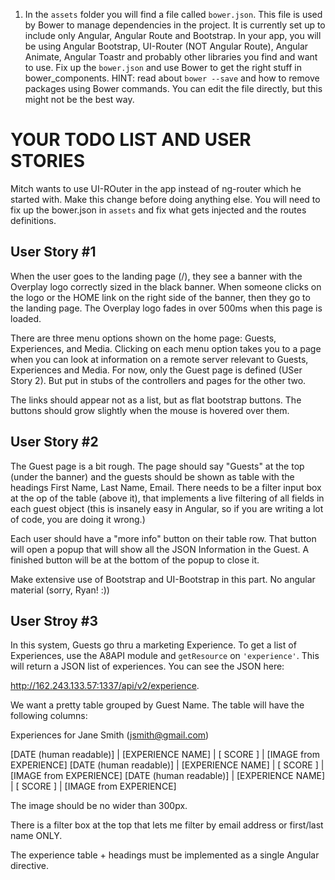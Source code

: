 1. In the `assets` folder you will find a file called `bower.json`. This file is used by Bower to manage dependencies in 
   the project. It is currently set up to include only Angular, Angular Route and Bootstrap. In your app, you will be
   using Angular Bootstrap, UI-Router (NOT Angular Route), Angular Animate, Angular Toastr and probably  other libraries
   you find and want to use. Fix up the `bower.json` and use Bower to get the right stuff in bower_components. HINT:
   read about `bower --save` and how to remove packages using Bower commands. You can edit the file directly, but this
   might not be the best way.
   

YOUR TODO LIST AND USER STORIES
===============================

Mitch wants to use UI-ROuter in the app instead of ng-router which he started with. Make this change before doing anything
else. You will need to fix up the bower.json in `assets` and fix what gets injected and the routes definitions.

User Story #1
-------------

When the user goes to the landing page (/), they see a banner with the Overplay logo correctly sized in the black 
banner. When someone clicks on the logo or the HOME link on the right side of the banner, then they go to the landing 
page. The Overplay logo fades in over 500ms when this page is loaded.

There are three menu options shown on the home page: Guests, Experiences, and Media. Clicking on each menu option takes
you to a page when you can look at information on a remote server relevant to Guests, Experiences and Media. For now,
only the Guest page is defined (USer Story 2). But put in stubs of the controllers and pages for the other two.

The links should appear not as a list, but as flat bootstrap buttons. The buttons should grow slightly when the mouse
is hovered over them.


User Story #2
-------------

The Guest page is a bit rough. The page should say "Guests" at the top (under the banner) and the guests should be
shown as table with the headings First Name, Last Name, Email. There needs to be a filter input box at the op of the
table (above it), that implements a live filtering of all fields in each guest object (this is insanely easy in 
Angular, so if you are writing a lot of code, you are doing it wrong.)

Each user should have a "more info" button on their table row. That button will open a popup that will show all
the JSON Information in the Guest. A finished button will be at the bottom of the popup to close it.

Make extensive use of Bootstrap and UI-Bootstrap in this part. No angular material (sorry, Ryan! :))

User Stroy #3
-------------

In this system, Guests go thru a marketing Experience. To get a list of Experiences, use the A8API module and `getResource`
on `'experience'`. This will return a JSON list of experiences. You can see the JSON here: 

http://162.243.133.57:1337/api/v2/experience.

We want a pretty table grouped by Guest Name. The table
will have the following columns:

Experiences for Jane Smith (jsmith@gmail.com)

[DATE (human readable)] | [EXPERIENCE NAME] | [ SCORE ] | [IMAGE from EXPERIENCE]
[DATE (human readable)] | [EXPERIENCE NAME] | [ SCORE ] | [IMAGE from EXPERIENCE]
[DATE (human readable)] | [EXPERIENCE NAME] | [ SCORE ] | [IMAGE from EXPERIENCE]

The image should be no wider than 300px.

There is a filter box at the top that lets me filter by email address or first/last name ONLY. 

The experience table + headings must be implemented as a single Angular directive.